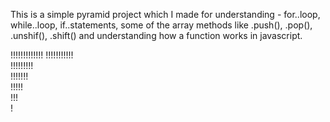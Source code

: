 This is a simple pyramid project which I made for understanding - for..loop, while..loop, if..statements, 
some of the array methods like .push(), .pop(), .unshif(), .shift() and 
understanding how a function works in javascript.

 !!!!!!!!!!!!! 
  !!!!!!!!!!!  
   !!!!!!!!!   
    !!!!!!!    
     !!!!!     
      !!!      
       !  
